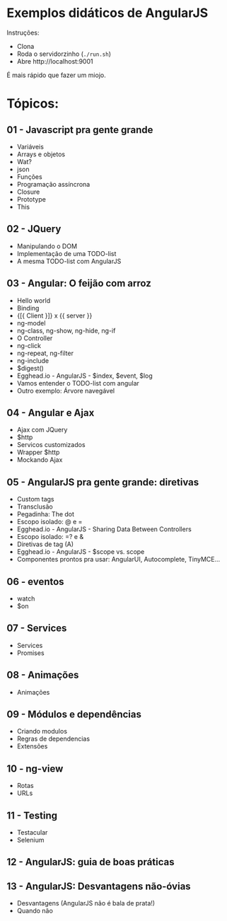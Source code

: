 # Exemplos didáticos de AngularJS

Instruções:

* Clona
* Roda o servidorzinho (`./run.sh`)
* Abre http://localhost:9001

É mais rápido que fazer um miojo.

# Tópicos:

## 01 - Javascript pra gente grande

* Variáveis
* Arrays e objetos
* Wat?
* json
* Funções
* Programação assíncrona
* Closure
* Prototype
* This

## 02 - JQuery

* Manipulando o DOM
* Implementação de uma TODO-list
* A mesma TODO-list com AngularJS

## 03 - Angular: O feijão com arroz

* Hello world
* Binding
* {[{ Client }]} x {{ server }}
* ng-model
* ng-class, ng-show, ng-hide, ng-if
* O Controller
* ng-click
* ng-repeat, ng-filter
* ng-include
* $digest()
* Egghead.io - AngularJS - $index, $event, $log
* Vamos entender o TODO-list com angular
* Outro exemplo: Árvore navegável

## 04 - Angular e Ajax

* Ajax com JQuery
* $http
* Servicos customizados
* Wrapper $http
* Mockando Ajax

## 05 - AngularJS pra gente grande: diretivas

* Custom tags
* Transclusão
* Pegadinha: The dot
* Escopo isolado: @ e =
* Egghead.io - AngularJS - Sharing Data Between Controllers
* Escopo isolado: =? e &
* Diretivas de tag (A)
* Egghead.io - AngularJS - $scope vs. scope
* Componentes prontos pra usar: AngularUI, Autocomplete, TinyMCE...

## 06 - eventos

* watch
* $on

## 07 - Services
* Services
* Promises

## 08 - Animações
* Animações

## 09 - Módulos e dependências

* Criando modulos
* Regras de dependencias
* Extensões

## 10 - ng-view
* Rotas
* URLs

## 11 - Testing
* Testacular
* Selenium

## 12 - AngularJS: guia de boas práticas

## 13 - AngularJS: Desvantagens não-óvias

* Desvantagens (AngularJS não é bala de prata!)
* Quando não

